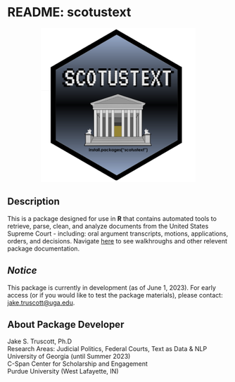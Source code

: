 # README: scotustext

<p align="center">
  <img src= https://github.com/JakeTruscott/scotustext/blob/074bfffb2f19cba56e6eab7c27cc1dfe30a28d21/Misc/scotus_hex.png width="350px">
</p>

## Description
This is a package designed for use in **R** that contains automated tools to retrieve, parse, clean, and analyze documents from the United States Supreme Court - including: oral argument transcripts, motions, applications, orders, and decisions. Navigate [here](https://jaketruscott.github.io/scotustext/) to see walkhroughs and other relevent package documentation.


## *Notice* 
This package is currently in development (as of June 1, 2023). For early access (or if you would like to test the package materials), please contact: jake.truscott@uga.edu. 

## About Package Developer
  
Jake S. Truscott, Ph.D <br>
Research Areas: Judicial Politics, Federal Courts, Text as Data & NLP <br>
University of Georgia (until Summer 2023) <br>
C-Span Center for Scholarship and Engagement <br>
Purdue University (West Lafayette, IN) <br>

